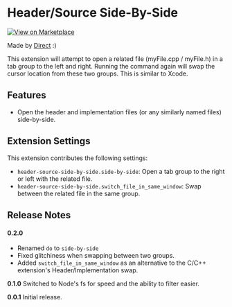 # Header/Source Side-By-Side

[![View on Marketplace](https://vsmarketplacebadge.apphb.com/version/JosephLyncheski.header-source-side-by-side.svg
)](https://marketplace.visualstudio.com/items?itemName=JosephLyncheski.header-source-side-by-side)

Made by [Direct](https://twitter.com/directmusic) :)

This extension will attempt to open a related file (myFile.cpp / myFile.h) in a tab group to the left and right. Running the command again will swap the cursor location from these two groups. This is similar to Xcode.

## Features

- Open the header and implementation files (or any similarly named files) side-by-side.

## Extension Settings

This extension contributes the following settings:

* `header-source-side-by-side.side-by-side`: Open a tab group to the right or left with the related file.
* `header-source-side-by-side.switch_file_in_same_window`: Swap between the related file in the same group.

## Release Notes

#### 0.2.0
- Renamed `do` to `side-by-side`
- Fixed glitchiness when swapping between two groups.
- Added `switch_file_in_same_window` as an alternative to the C/C++ extension's Header/Implementation swap.

**0.1.0** Switched to Node's fs for speed and the ability to filter easier.

**0.0.1** Initial release.

